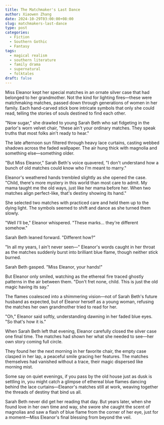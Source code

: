 ```yaml
---
title: The Matchmaker's Last Dance
author: Xiaowen Zhang
date: 2024-10-29T03:00:00+08:00
slug: matchmakers-last-dance
type: post
categories:
  - Fiction
  - Southern Gothic
  - Fantasy
tags:
  - magical realism
  - southern literature
  - family drama
  - supernatural
  - folktales
draft: false
---
```


Miss Eleanor kept her special matches in an ornate silver case that had belonged to her grandmother. Not the kind for lighting fires—these were matchmaking matches, passed down through generations of women in her family. Each hand-carved stick bore intricate symbols that only she could read, telling the stories of souls destined to find each other.

"Now sugar," she drawled to young Sarah Beth who sat fidgeting in the parlor's worn velvet chair, "these ain't your ordinary matches. They speak truths that most folks ain't ready to hear."

The late afternoon sun filtered through heavy lace curtains, casting webbed shadows across the faded wallpaper. The air hung thick with magnolia and something else—something older.

"But Miss Eleanor," Sarah Beth's voice quavered, "I don't understand how a bunch of old matches could know who I'm meant to marry."

Eleanor's weathered hands trembled slightly as she opened the case. "Child, there's more mystery in this world than most care to admit. My mama taught me the old ways, just like her mama before her. When two matches align perfect-like, that's destiny showing its hand."

She selected two matches with practiced care and held them up to the dying light. The symbols seemed to shift and dance as she turned them slowly.

"Well I'll be," Eleanor whispered. "These marks... they're different somehow."

Sarah Beth leaned forward. "Different how?"

"In all my years, I ain't never seen—" Eleanor's words caught in her throat as the matches suddenly burst into brilliant blue flame, though neither stick burned.

Sarah Beth gasped. "Miss Eleanor, your hands!"

But Eleanor only smiled, watching as the ethereal fire traced ghostly patterns in the air between them. "Don't fret none, child. This is just the old magic having its say."

The flames coalesced into a shimmering vision—not of Sarah Beth's future husband as expected, but of Eleanor herself as a young woman, refusing the matches her own grandmother tried to read for her.

"Oh," Eleanor said softly, understanding dawning in her faded blue eyes. "So that's how it is."

When Sarah Beth left that evening, Eleanor carefully closed the silver case one final time. The matches had shown her what she needed to see—her own story coming full circle.

They found her the next morning in her favorite chair, the empty case clasped in her lap, a peaceful smile gracing her features. The matches themselves had vanished without a trace, their magic dispersed like morning mist.

Some say on quiet evenings, if you pass by the old house just as dusk is settling in, you might catch a glimpse of ethereal blue flames dancing behind the lace curtains—Eleanor's matches still at work, weaving together the threads of destiny that bind us all.

Sarah Beth never did get her reading that day. But years later, when she found love in her own time and way, she swore she caught the scent of magnolias and saw a flash of blue flame from the corner of her eye, just for a moment—Miss Eleanor's final blessing from beyond the veil.